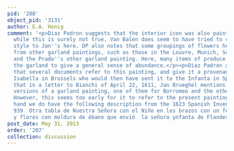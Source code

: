 ```yaml
---
pid: '208'
object_pid: '3131'
author: E.A. Honig
comment: '<p>Diaz Padron suggests that the interior icon was also painted by Jan;
  while this is surely not true, Van Balen does seem to have tried to conform his
  style to Jan''s here. DP also notes that some groupings of flowers here are replicated
  from other garland paintings, such as those in the Louvre, Munich, Schleissheim,
  and the Prado''s other garland painting. Here, many items of produce are added into
  the garland to give a general sense of abundance.</p><p>Diaz Padron also suggests
  that several documents refer to this painting, and give it a provenance back to
  Isabella in Brussels who would then have sent it to the Infanta in Spain. He notes
  that in a letter to Bianchi of April 22, 1611, Jan Brueghel mentions making two
  versions of a garland painting, one of them for Borromeo and the other for Isabella.
  However, this seems too early for it to refer to the present painting. On the other
  hand we do have the following description from the 1623 Spanish Inventory:  "#I
  939  Otra tabla de Nuestra Señora con el Niño en los brazos con un festón de frutas
  y flores con moldura de ébano que envió  la señora ynfanta de Flandes.”</p>'
post_date: May 31, 2013
order: '207'
collection: discussion
---
```

